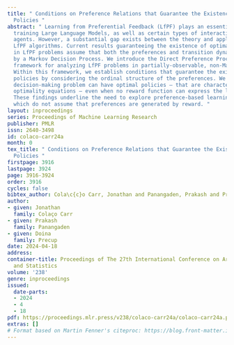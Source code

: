 ```yaml
---
title: " Conditions on Preference Relations that Guarantee the Existence of Optimal
  Policies "
abstract: " Learning from Preferential Feedback (LfPF) plays an essential role in
  training Large Language Models, as well as certain types of interactive learning
  agents. However, a substantial gap exists between the theory and application of
  LfPF algorithms. Current results guaranteeing the existence of optimal policies
  in LfPF problems assume that both the preferences and transition dynamics are determined
  by a Markov Decision Process. We introduce the Direct Preference Process, a new
  framework for analyzing LfPF problems in partially-observable, non-Markovian environments.
  Within this framework, we establish conditions that guarantee the existence of optimal
  policies by considering the ordinal structure of the preferences. We show that a
  decision-making problem can have optimal policies – that are characterized by recursive
  optimality equations – even when no reward function can express the learning goal.
  These findings underline the need to explore preference-based learning strategies
  which do not assume that preferences are generated by reward. "
layout: inproceedings
series: Proceedings of Machine Learning Research
publisher: PMLR
issn: 2640-3498
id: colaco-carr24a
month: 0
tex_title: " Conditions on Preference Relations that Guarantee the Existence of Optimal
  Policies "
firstpage: 3916
lastpage: 3924
page: 3916-3924
order: 3916
cycles: false
bibtex_author: Cola\c{c}o Carr, Jonathan and Panangaden, Prakash and Precup, Doina
author:
- given: Jonathan
  family: Colaço Carr
- given: Prakash
  family: Panangaden
- given: Doina
  family: Precup
date: 2024-04-18
address:
container-title: Proceedings of The 27th International Conference on Artificial Intelligence
  and Statistics
volume: '238'
genre: inproceedings
issued:
  date-parts:
  - 2024
  - 4
  - 18
pdf: https://proceedings.mlr.press/v238/colaco-carr24a/colaco-carr24a.pdf
extras: []
# Format based on Martin Fenner's citeproc: https://blog.front-matter.io/posts/citeproc-yaml-for-bibliographies/
---
```

